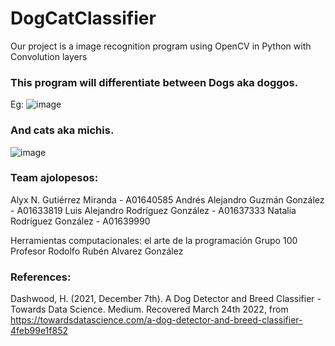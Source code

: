 # DogCatClassifier 

Our project is a image recognition program using OpenCV in Python with Convolution layers

### This program will differentiate between Dogs aka doggos.

Eg:
![image](https://user-images.githubusercontent.com/74560600/159771469-073f5178-fd59-4995-a6c7-3e726f0cef6e.png)


### And cats aka michis.


![image](https://user-images.githubusercontent.com/74560600/159770421-5bcadd8c-5321-4a65-867b-a943ba2ebefd.png)

### Team ajolopesos:
Alyx N. Gutiérrez Miranda - A01640585
Andrés Alejandro Guzmán González - A01633819
Luis Alejandro Rodríguez González - A01637333
Natalia Rodríguez González - A01639990

Herramientas computacionales: el arte de la programación
Grupo 100
Profesor Rodolfo Rubén Alvarez González


### References:
Dashwood, H. (2021, December 7th). A Dog Detector and Breed Classifier - Towards Data Science. Medium. 
Recovered March 24th 2022, from https://towardsdatascience.com/a-dog-detector-and-breed-classifier-4feb99e1f852


